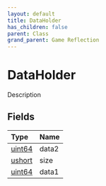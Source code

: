 ```yaml
---
layout: default
title: DataHolder
has_children: false
parent: Class
grand_parent: Game Reflection
---
```

# DataHolder
Description 

## Fields

| Type | Name |
|:-------------|:--------------|
| [uint64](/docs/game-reflection/components/uint64) | data2 |
| [ushort](/docs/game-reflection/enums/ushort) | size |
| [uint64](/docs/game-reflection/components/uint64) | data1 |

